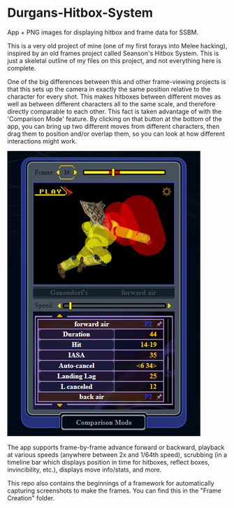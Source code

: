 # Durgans-Hitbox-System
 App + PNG images for displaying hitbox and frame data for SSBM.

This is a very old project of mine (one of my first forays into Melee hacking), inspired by an old frames project called Seanson's Hitbox System. This is just a skeletal outline of my files on this project, and not everything here is complete.

One of the big differences between this and other frame-viewing projects is that this sets up the camera in exactly the same position relative to the character for every shot. This makes hitboxes between different moves as well as between different characters all to the same scale, and therefore directly comparable to each other. This fact is taken advantage of with the 'Comparison Mode' feature. By clicking on that button at the bottom of the app, you can bring up two different moves from different characters, then drag them to position and/or overlap them, so you can look at how different interactions might work.

![Demo Image](/Parts%20Bin/demo.png)

The app supports frame-by-frame advance forward or backward, playback at various speeds (anywhere between 2x and 1/64th speed), scrubbing (in a timeline bar which displays position in time for hitboxes, reflect boxes, invincibility, etc.), displays move info/stats, and more. 

This repo also contains the beginnings of a framework for automatically capturing screenshots to make the frames. You can find this in the "Frame Creation" folder.
